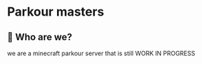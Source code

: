 # Parkour masters
## 👋 Who are we?
we are a minecraft parkour server that is still WORK IN PROGRESS
